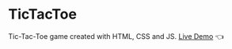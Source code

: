# TicTacToe
Tic-Tac-Toe game created with HTML, CSS and JS.
[Live Demo](https://dticed.github.io/TicTacToe/) :point_left:
